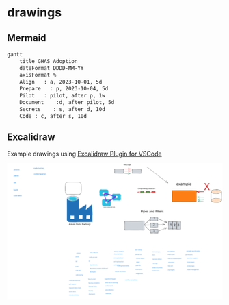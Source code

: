 # drawings

## Mermaid
```mermaid
gantt
    title GHAS Adoption
    dateFormat DDDD-MM-YY
    axisFormat %
    Align   : a, 2023-10-01, 5d
    Prepare   : p, 2023-10-04, 5d
    Pilot   : pilot, after p, 1w
    Document    :d, after pilot, 5d
    Secrets    : s, after d, 10d
    Code : c, after s, 10d
```

## Excalidraw
Example drawings using [Excalidraw Plugin for VSCode](https://marketplace.visualstudio.com/items?itemName=pomdtr.excalidraw-editor)

![example diagram](./demo.excalidraw.svg)

<!--
https://excalidraw.com/?target=_blank&referrer=vscode%3A%2F%2Fpomdtr.excalidraw-editor%2FimportLib&useHash=true&token=TmAqMLGxjVFUovBFD9b1a&theme=light&version=2&sort=default#json=XJoQ-CPJRIVqxOntzuA25,2jyZaZU71rNILBQPOOvTqA
-->

